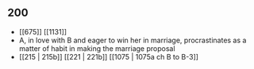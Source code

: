 ## 200
- [[675]] [[1131]] 
- A, in love with B and eager to win her in marriage, procrastinates as a matter of habit in making the marriage proposal
- [[215 | 215b]] [[221 | 221b]] [[1075 | 1075a ch B to B-3]] 

